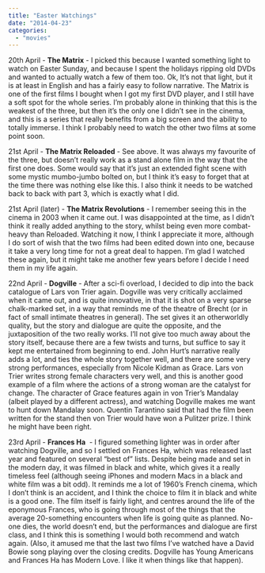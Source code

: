 ```yaml
---
title: "Easter Watchings"
date: "2014-04-23"
categories: 
  - "movies"
---
```


20th April - **The Matrix** - I picked this because I wanted something light to watch on Easter Sunday, and because I spent the holidays ripping old DVDs and wanted to actually watch a few of them too. Ok, It’s not that light, but it is at least in English and has a fairly easy to follow narrative. The Matrix is one of the first films I bought when I got my first DVD player, and I still have a soft spot for the whole series. I’m probably alone in thinking that this is the weakest of the three, but then it’s the only one I didn’t see in the cinema, and this is a series that really benefits from a big screen and the ability to totally immerse. I think I probably need to watch the other two films at some point soon.

21st April - **The Matrix Reloaded** - See above. It was always my favourite of the three, but doesn’t really work as a stand alone film in the way that the first one does. Some would say that it’s just an extended fight scene with some mystic mumbo-jumbo bolted on, but I think it’s easy to forget that at the time there was nothing else like this. I also think it needs to be watched back to back with part 3, which is exactly what I did.

21st April (later) - **The Matrix Revolutions** - I remember seeing this in the cinema in 2003 when it came out. I was disappointed at the time, as I didn’t think it really added anything to the story, whilst being even more combat-heavy than Reloaded. Watching it now, I think I appreciate it more, although I do sort of wish that the two films had been edited down into one, because it take a very long time for not a great deal to happen. I’m glad I watched these again, but it might take me another few years before I decide I need them in my life again.

22nd April - **Dogville** - After a sci-fi overload, I decided to dip into the back catalogue of Lars von Trier again. Dogville was very critically acclaimed when it came out, and is quite innovative, in that it is shot on a very sparse chalk-marked set, in a way that reminds me of the theatre of Brecht (or in fact of small intimate theatres in general). The set gives it an otherworldly quality, but the story and dialogue are quite the opposite, and the juxtaposition of the two really works. I’ll not give too much away about the story itself, because there are a few twists and turns, but suffice to say it kept me entertained from beginning to end. John Hurt’s narrative really adds a lot, and ties the whole story together well, and there are some very strong performances, especially from Nicole Kidman as Grace. Lars von Trier writes strong female characters very well, and this is another good example of a film where the actions of a strong woman are the catalyst for change. The character of Grace features again in von Trier’s Mandalay (albeit played by a different actress), and watching Dogville makes me want to hunt down Mandalay soon. Quentin Tarantino said that had the film been written for the stand then von Trier would have won a Pulitzer prize. I think he might have been right.

23rd April - **Frances Ha**  - I figured something lighter was in order after watching Dogville, and so I settled on Frances Ha, which was released last year and featured on several “best of” lists. Despite being made and set in the modern day, it was filmed in black and white, which gives it a really timeless feel (although seeing iPhones and modern Macs in a black and white film was a bit odd). It reminds me a lot of 1960’s French cinema, which I don’t think is an accident, and I think the choice to film it in black and white is a good one. The film itself is fairly light, and centres around the life of the eponymous Frances, who is going through most of the things that the average 20-something encounters when life is going quite as planned. No-one dies, the world doesn’t end, but the performances and dialogue are first class, and I think this is something I would both recommend and watch again. (Also, it amused me that the last two films I’ve watched have a David Bowie song playing over the closing credits. Dogville has Young Americans and Frances Ha has Modern Love. I like it when things like that happen).
